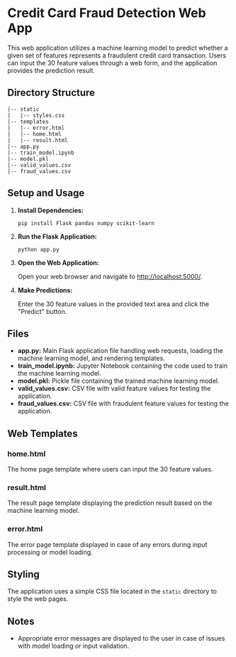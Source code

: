 # Credit Card Fraud Detection Web App

This web application utilizes a machine learning model to predict whether a given set of features represents a fraudulent credit card transaction. Users can input the 30 feature values through a web form, and the application provides the prediction result.

## Directory Structure

```
|-- static
|   |-- styles.css
|-- templates
|   |-- error.html
|   |-- home.html
|   |-- result.html
|-- app.py
|-- train_model.ipynb
|-- model.pkl
|-- valid_values.csv
|-- fraud_values.csv
```

## Setup and Usage

1. **Install Dependencies:**

   ```
   pip install Flask pandas numpy scikit-learn
   ```

2. **Run the Flask Application:**

   ```
   python app.py
   ```

3. **Open the Web Application:**

   Open your web browser and navigate to [http://localhost:5000/](http://localhost:5000/).

4. **Make Predictions:**

   Enter the 30 feature values in the provided text area and click the "Predict" button.

## Files

- **app.py:** Main Flask application file handling web requests, loading the machine learning model, and rendering templates.
- **train_model.ipynb:** Jupyter Notebook containing the code used to train the machine learning model.
- **model.pkl:** Pickle file containing the trained machine learning model.
- **valid_values.csv:** CSV file with valid feature values for testing the application.
- **fraud_values.csv:** CSV file with fraudulent feature values for testing the application.

## Web Templates

### home.html

The home page template where users can input the 30 feature values.

### result.html

The result page template displaying the prediction result based on the machine learning model.

### error.html

The error page template displayed in case of any errors during input processing or model loading.

## Styling

The application uses a simple CSS file located in the `static` directory to style the web pages.

## Notes

- Appropriate error messages are displayed to the user in case of issues with model loading or input validation.
